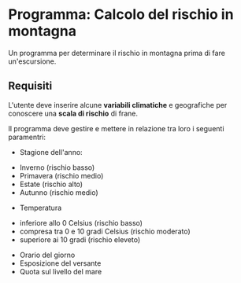 # Programma: Calcolo del rischio in montagna

Un programma per determinare il rischio in montagna prima di fare un'escursione.

## Requisiti

L'utente deve inserire alcune **variabili climatiche** e geografiche per conoscere una **scala di rischio** di frane.

Il programma deve gestire e mettere in relazione tra loro i seguenti paramentri:

* Stagione dell'anno:
- Inverno (rischio basso)
- Primavera (rischio medio)
- Estate (rischio alto)
- Autunno (rischio medio)
* Temperatura
- inferiore allo 0 Celsius (rischio basso)
- compresa tra 0 e 10 gradi Celsius (rischio moderato)
- superiore ai 10 gradi (rischio eleveto)
* Orario del giorno
* Esposizione del versante
* Quota sul livello del mare

